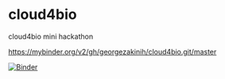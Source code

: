 # cloud4bio
cloud4bio mini hackathon


https://mybinder.org/v2/gh/georgezakinih/cloud4bio.git/master

[![Binder](https://mybinder.org/badge_logo.svg)](https://mybinder.org/v2/gh/georgezakinih/cloud4bio.git/master)

